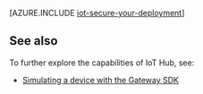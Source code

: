 <properties
 pageTitle="Secure your IoT deployment | Microsoft Azure"
 description="This article details how to secure your IoT deployment"
 services="iot-hub"
 documentationCenter=""
 authors="YuriDio"
 manager="timlt"
 editor=""/>

<tags
 ms.service="iot-hub"
 ms.devlang="na"
 ms.topic="article"
 ms.tgt_pltfrm="na"
 ms.workload="na"
 ms.date="10/17/2016"
 ms.author="yurid"/>

[AZURE.INCLUDE [iot-secure-your-deployment](../../includes/iot-secure-your-deployment.md)]

## See also

To further explore the capabilities of IoT Hub, see:

- [Simulating a device with the Gateway SDK][lnk-gateway]

[lnk-gateway]: iot-hub-linux-gateway-sdk-simulated-device.md